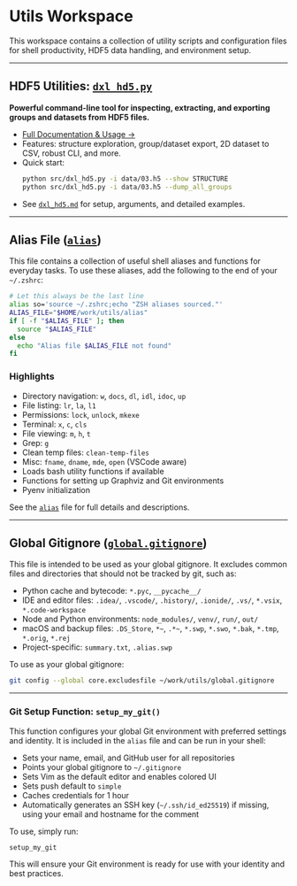 # Utils Workspace

This workspace contains a collection of utility scripts and configuration files for shell productivity, HDF5 data handling, and environment setup.

---

## HDF5 Utilities: [`dxl_hd5.py`](./dxl_hd5.md)

**Powerful command-line tool for inspecting, extracting, and exporting groups and datasets from HDF5 files.**

- [Full Documentation & Usage →](./dxl_hd5.md)
- Features: structure exploration, group/dataset export, 2D dataset to CSV, robust CLI, and more.
- Quick start:
  ```sh
  python src/dxl_hd5.py -i data/03.h5 --show STRUCTURE
  python src/dxl_hd5.py -i data/03.h5 --dump_all_groups
  ```
- See [`dxl_hd5.md`](./dxl_hd5.md) for setup, arguments, and detailed examples.

---

## Alias File ([`alias`](./alias))

This file contains a collection of useful shell aliases and functions for everyday tasks. To use these aliases, add the following to the end of your `~/.zshrc`:

```zsh
# Let this always be the last line
alias so='source ~/.zshrc;echo "ZSH aliases sourced."'
ALIAS_FILE="$HOME/work/utils/alias"
if [ -f "$ALIAS_FILE" ]; then
  source "$ALIAS_FILE"
else
  echo "Alias file $ALIAS_FILE not found"
fi
```

### Highlights
- Directory navigation: `w`, `docs`, `dl`, `idl`, `idoc`, `up`
- File listing: `lr`, `la`, `l1`
- Permissions: `lock`, `unlock`, `mkexe`
- Terminal: `x`, `c`, `cls`
- File viewing: `m`, `h`, `t`
- Grep: `g`
- Clean temp files: `clean-temp-files`
- Misc: `fname`, `dname`, `mde`, `open` (VSCode aware)
- Loads bash utility functions if available
- Functions for setting up Graphviz and Git environments
- Pyenv initialization

See the [`alias`](./alias) file for full details and descriptions.

---

## Global Gitignore ([`global.gitignore`](./global.gitignore))

This file is intended to be used as your global gitignore. It excludes common files and directories that should not be tracked by git, such as:

- Python cache and bytecode: `*.pyc`, `__pycache__/`
- IDE and editor files: `.idea/`, `.vscode/`, `.history/`, `.ionide/`, `.vs/`, `*.vsix`, `*.code-workspace`
- Node and Python environments: `node_modules/`, `venv/`, `run/`, `out/`
- macOS and backup files: `.DS_Store`, `*~`, `.*~`, `*.swp`, `*.swo`, `*.bak`, `*.tmp`, `*.orig`, `*.rej`
- Project-specific: `summary.txt`, `.alias.swp`

To use as your global gitignore:

```sh
git config --global core.excludesfile ~/work/utils/global.gitignore
```

---

### Git Setup Function: `setup_my_git()`

This function configures your global Git environment with preferred settings and identity. It is included in the `alias` file and can be run in your shell:

- Sets your name, email, and GitHub user for all repositories
- Points your global gitignore to `~/.gitignore`
- Sets Vim as the default editor and enables colored UI
- Sets push default to `simple`
- Caches credentials for 1 hour
- Automatically generates an SSH key (`~/.ssh/id_ed25519`) if missing, using your email and hostname for the comment

To use, simply run:

```sh
setup_my_git
```

This will ensure your Git environment is ready for use with your identity and best practices.